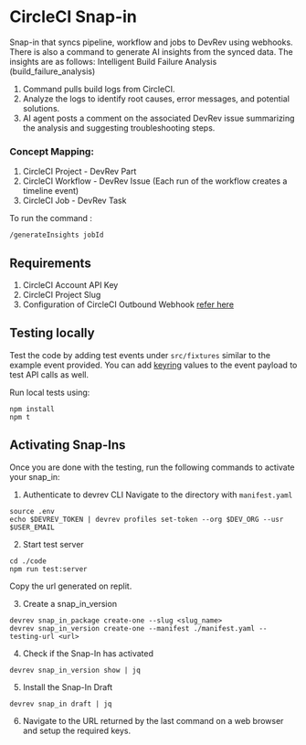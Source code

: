 # CircleCI Snap-in

Snap-in that syncs pipeline, workflow and jobs to DevRev using webhooks.
There is also a command to generate AI insights from the synced data. 
The insights are as follows:
Intelligent Build Failure Analysis (build_failure_analysis)
  1. Command pulls build logs from CircleCI.
  2. Analyze the logs to identify root causes, error messages, and potential solutions.
  3. AI agent posts a comment on the associated DevRev issue summarizing the analysis and suggesting troubleshooting steps.

### Concept Mapping:
1. CircleCI Project - DevRev Part
2. CircleCI Workflow - DevRev Issue (Each run of the workflow creates a timeline event)
3. CircleCI Job - DevRev Task

To run the command : 
```
/generateInsights jobId
```

## Requirements
1. CircleCI Account API Key
2. CircleCI Project Slug
3. Configuration of CircleCI Outbound Webhook [refer here](https://circleci.com/docs/webhooks/)

## Testing locally

Test the code by adding test events under `src/fixtures` similar to the example event provided. You can add [keyring](https://docs.devrev.ai/snap-ins/references/keyrings) values to the event payload to test API calls as well.

Run local tests using:

```
npm install
npm t
```

## Activating Snap-Ins

Once you are done with the testing, run the following commands to activate your snap_in:

1. Authenticate to devrev CLI
Navigate to the directory with ```manifest.yaml```
```
source .env
echo $DEVREV_TOKEN | devrev profiles set-token --org $DEV_ORG --usr $USER_EMAIL
```

2. Start test server
```
cd ./code
npm run test:server
```
Copy the url generated on replit.

3. Create a snap_in_version

```
devrev snap_in_package create-one --slug <slug_name>
devrev snap_in_version create-one --manifest ./manifest.yaml --testing-url <url>
```

4. Check if the Snap-In has activated
```
devrev snap_in_version show | jq
```

5. Install the Snap-In Draft
```
devrev snap_in draft | jq
```

6. Navigate to the URL returned by the last command on a web browser and setup the required keys.
